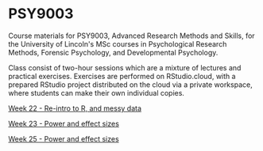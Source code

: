 # PSY9003
Course materials for PSY9003, Advanced Research Methods and Skills, for the University of Lincoln's MSc courses in Psychological Research Methods, Forensic Psychology, and Developmental Psychology.

Class consist of two-hour sessions which are a mixture of lectures and practical exercises. Exercises are performed on RStudio.cloud, with a prepared RStudio project distributed on the cloud via a private workspace, where students can make their own individual copies.


[Week 22 - Re-intro to R, and messy data](Lecture-01-messy-data.html)

[Week 23 - Power and effect sizes](Week-23---Power-and-Effect-Size.html)

[Week 25 - Power and effect sizes](Week-25-factor-analysis.html)

